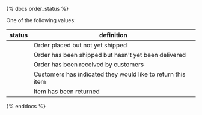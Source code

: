 {% docs order_status %}

One of the following values:

| status         | definition                                                  |   
|----------------|-------------------------------------------------------------|
|                | Order placed but not yet shipped                            |   
|                | Order has been shipped but hasn't yet been delivered        |
|                | Order has been received by customers                        |
|                | Customers has indicated they would like to return this item |
|                | Item has been returned                                      |

{% enddocs %}